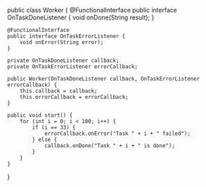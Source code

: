 public class Worker {
    @FunctionalInterface
    public interface OnTaskDoneListener {
        void onDone(String result);
    }

    @FunctionalInterface
    public interface OnTaskErrorListener {
        void onError(String error);
    }

    private OnTaskDoneListener callback;
    private OnTaskErrorListener errorCallback;

    public Worker(OnTaskDoneListener callback, OnTaskErrorListener errorCallback) {
        this.callback = callback;
        this.errorCallback = errorCallback;
    }

    public void start() {
        for (int i = 0; i < 100; i++) {
            if (i == 33) {
                errorCallback.onError("Task " + i + " failed");
            } else {
                callback.onDone("Task " + i + " is done");
            }
        }
    }
}